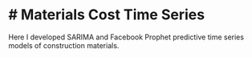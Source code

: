 # # Materials Cost Time Series

Here I developed SARIMA and Facebook Prophet predictive time series models of construction materials.

